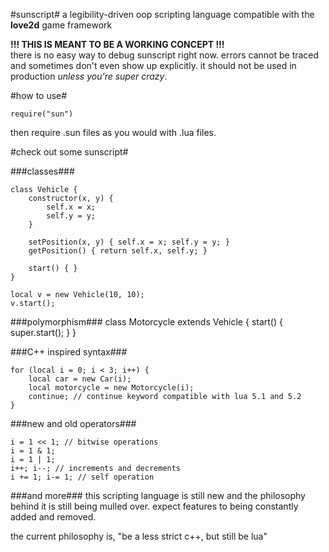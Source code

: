 #sunscript#
a legibility-driven oop scripting language compatible with the **love2d** game framework  

**!!! THIS IS MEANT TO BE A WORKING CONCEPT !!!**  
there is no easy way to debug sunscript right now. errors cannot be traced and sometimes don't even show up explicitly. it should not be used in production *unless you're super crazy*.
  
#how to use#

    require("sun")

then require .sun files as you would with .lua files.

#check out some sunscript#

###classes###

	class Vehicle {
	    constructor(x, y) {
	        self.x = x;
	        self.y = y;
	    }
		    
	    setPosition(x, y) { self.x = x; self.y = y; }
	    getPosition() { return self.x, self.y; }
	    
	    start() { }
	}
	
	local v = new Vehicle(10, 10);
	v.start();
###polymorphism###
	class Motorcycle extends Vehicle {
		start() {
			super.start();
		}
	}

###C++ inspired syntax###

    for (local i = 0; i < 3; i++) {
        local car = new Car(i);
        local motorcycle = new Motorcycle(i);
        continue; // continue keyword compatible with lua 5.1 and 5.2
    }

###new and old operators###

	i = 1 << 1; // bitwise operations
	i = 1 & 1;
	i = 1 | 1;
	i++; i--; // increments and decrements
	i += 1; i-= 1; // self operation

###and more###
this scripting language is still new and the philosophy behind it is still being mulled over. expect features to being constantly added and removed.

the current philosophy is, "be a less strict c++, but still be lua"